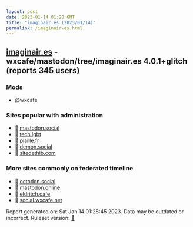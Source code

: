 ```yaml
---
layout: post
date: 2023-01-14 01:28 GMT
title: "imaginair.es (2023/01/14)"
permalink: /imaginair-es.html
---
```


## [imaginair.es](https://imaginair.es) - wxcafe/mastodon/tree/imaginair.es 4.0.1+glitch (reports 345 users)

### Mods
 * @wxcafe

### Sites popular with administration

* 🐘 [mastodon.social](/mastodon-social.html)
* 🐘 [tech.lgbt](/tech-lgbt.html)
* 🐘 [piaille.fr](/piaille-fr.html)
* 🐘 [demon.social](/demon-social.html)
* 🐘 [sitedethib.com](/sitedethib-com.html)

### More sites commonly on federated timeline

* 🐘 [octodon.social](/octodon-social.html)
* 🐘 [mastodon.online](/mastodon-online.html)
* 🐘 [eldritch.cafe](/eldritch-cafe.html)
* 🐘 [social.wxcafe.net](/social-wxcafe-net.html)

Report generated on: Sat Jan 14 01:28:45 2023. Data may be outdated or incorrect.
Ruleset version: [🧁](/version-cupcake)
